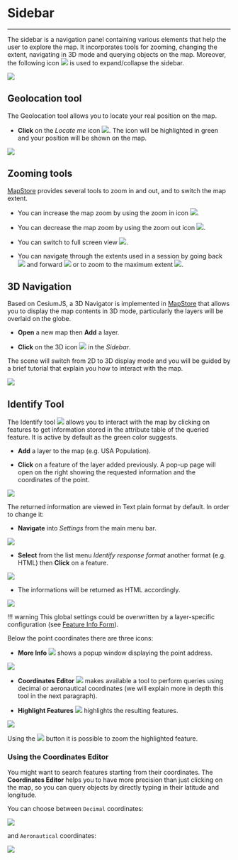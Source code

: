 # Sidebar
*********

The sidebar is a navigation panel containing various elements that help the user to explore the map. It incorporates tools for zooming, changing the extent, navigating in 3D mode and querying objects on the map. Moreover, the following icon <img src="../img/button/collapse.jpg" class="ms-docbutton"/> is used to expand/collapse the sidebar.

<img src="../img/side-bar/side-bar-1.jpg" class="ms-docimage"/>

Geolocation tool
----------------

The Geolocation tool allows you to locate your real position on the map.

* **Click** on the *Locate me* icon <img src="../img/button/geolocation.jpg" class="ms-docbutton"/>. The icon will be highlighted in green and your position will be shown on the map.

<img src="../img/side-bar/position.jpg" class="ms-docimage"/>

Zooming tools
-------------

[MapStore](https://mapstore.geo-solutions.it/mapstore/#/) provides several tools to zoom in and out, and to switch the map extent.

* You can increase the map zoom by using the zoom in icon <img src="../img/button/zoom-in.jpg" class="ms-docbutton"/>.

* You can decrease the map zoom by using the zoom out icon <img src="../img/button/zoom-out.jpg" class="ms-docbutton"/>.

* You can switch to full screen view <img src="../img/button/full-screen.jpg" class="ms-docbutton"/>.

* You can navigate through the extents used in a session by going back <img src="../img/button/back-extent.jpg" class="ms-docbutton"/> and forward <img src="../img/button/forward-extent.jpg" class="ms-docbutton"/> or to zoom to the maximum extent <img src="../img/button/max-extent.jpg" class="ms-docbutton"/>.

3D Navigation
-------------

Based on CesiumJS, a 3D Navigator is implemented in [MapStore](https://mapstore.geo-solutions.it/mapstore/#/) that allows you to display the map contents in 3D mode, particularly the layers will be overlaid on the globe.

* **Open** a new map then **Add** a layer.

* **Click** on the 3D icon <img src="../img/button/3D-icon.jpg" class="ms-docbutton"/> in the *Sidebar*.

The scene will switch from 2D to 3D display mode and you will be guided by a brief tutorial that explain you how to interact with the map.

<img src="../img/side-bar/3D-mode.jpg" class="ms-docimage"/>

Identify Tool
-------------

The Identify tool  <img src="../img/button/identify.jpg" class="ms-docbutton"/> allows you to interact with the map by clicking on features to get information stored in the attribute table of the queried feature. It is active by default as the green color suggests.

* **Add** a layer to the map (e.g. USA Population).

* **Click** on a feature of the layer added previously. A pop-up page will open on the right showing the requested information and the coordinates of the point.

<img src="../img/side-bar/get_feature_info.jpg" class="ms-docimage"/>

The returned information are viewed in Text plain format by default. In order to change it:

* **Navigate** into *Settings* from the main menu bar.

<img src="../img/side-bar/settings.jpg" class="ms-docimage"/>

* **Select** from the list menu *Identify response format* another format (e.g. HTML) then **Click** on a feature.

<img src="../img/side-bar/info_formats.jpg" class="ms-docimage" style="max-width:500px;"/>

* The informations will be returned as HTML accordingly.

<img src="../img/side-bar/html_info.jpg" class="ms-docimage"/>

!!! warning
    This global settings could be overwritten by a layer-specific configuration (see [Feature Info Form](layer-settings.md#feature-info-form)).

Below the point coordinates there are three icons:

* **More Info** <img src="../img/button/more_info_icon.jpg" class="ms-docbutton"/> shows a popup window displaying the point address.

<img src="../img/side-bar/more_info.jpg" class="ms-docimage"/>

* **Coordinates Editor** <img src="../img/button/coordinates_editor_icon.jpg" class="ms-docbutton"/> makes available a tool to perform queries using decimal or aeronautical coordinates (we will explain more in depth this tool in the next paragraph).

* **Highlight Features** <img src="../img/button/highlight_features_icon.jpg" class="ms-docbutton"/> highlights the resulting features.

<img src="../img/side-bar/highlight_features.jpg" class="ms-docimage"/>

Using the <img src="../img/button/zoom-layer.jpg" class="ms-docbutton"/> button it is possible to zoom the highlighted feature.

### Using the Coordinates Editor

You might want to search features starting from their coordinates. The **Coordinates Editor** helps you to have more precision than just clicking on the map, so you can query objects by directly typing in their latitude and longitude.

You can choose between `Decimal` coordinates:

<img src="../img/side-bar/decimal_coordinates_editor.gif" class="ms-docimage"  style="max-width:700px;"/>

and `Aeronautical` coordinates:

<img src="../img/side-bar/aeronautical_coordinates_editor.gif" class="ms-docimage"  style="max-width:700px;"/>
